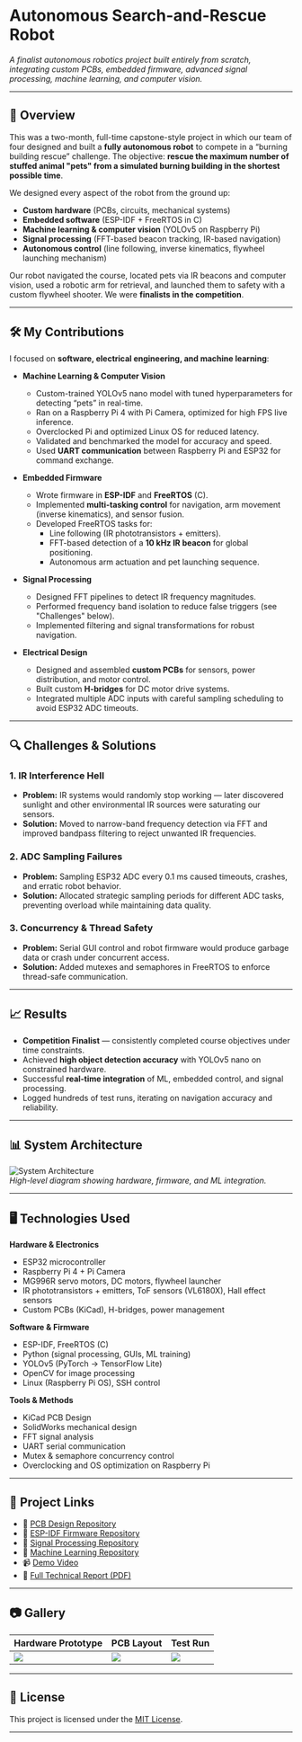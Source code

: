 # Autonomous Search-and-Rescue Robot

_A finalist autonomous robotics project built entirely from scratch, integrating custom PCBs, embedded firmware, advanced signal processing, machine learning, and computer vision._

---

## 📌 Overview
This was a two-month, full-time capstone-style project in which our team of four designed and built a **fully autonomous robot** to compete in a “burning building rescue” challenge. The objective: **rescue the maximum number of stuffed animal "pets" from a simulated burning building in the shortest possible time**.

We designed every aspect of the robot from the ground up:
- **Custom hardware** (PCBs, circuits, mechanical systems)
- **Embedded software** (ESP-IDF + FreeRTOS in C)
- **Machine learning & computer vision** (YOLOv5 on Raspberry Pi)
- **Signal processing** (FFT-based beacon tracking, IR-based navigation)
- **Autonomous control** (line following, inverse kinematics, flywheel launching mechanism)

Our robot navigated the course, located pets via IR beacons and computer vision, used a robotic arm for retrieval, and launched them to safety with a custom flywheel shooter. We were **finalists in the competition**.

---

## 🛠️ My Contributions
I focused on **software, electrical engineering, and machine learning**:
- **Machine Learning & Computer Vision**
  - Custom-trained YOLOv5 nano model with tuned hyperparameters for detecting “pets” in real-time.
  - Ran on a Raspberry Pi 4 with Pi Camera, optimized for high FPS live inference.
  - Overclocked Pi and optimized Linux OS for reduced latency.
  - Validated and benchmarked the model for accuracy and speed.
  - Used **UART communication** between Raspberry Pi and ESP32 for command exchange.

- **Embedded Firmware**
  - Wrote firmware in **ESP-IDF** and **FreeRTOS** (C).
  - Implemented **multi-tasking control** for navigation, arm movement (inverse kinematics), and sensor fusion.
  - Developed FreeRTOS tasks for:
    - Line following (IR phototransistors + emitters).
    - FFT-based detection of a **10 kHz IR beacon** for global positioning.
    - Autonomous arm actuation and pet launching sequence.

- **Signal Processing**
  - Designed FFT pipelines to detect IR frequency magnitudes.
  - Performed frequency band isolation to reduce false triggers (see "Challenges" below).
  - Implemented filtering and signal transformations for robust navigation.

- **Electrical Design**
  - Designed and assembled **custom PCBs** for sensors, power distribution, and motor control.
  - Built custom **H-bridges** for DC motor drive systems.
  - Integrated multiple ADC inputs with careful sampling scheduling to avoid ESP32 ADC timeouts.

---

## 🔍 Challenges & Solutions

### **1. IR Interference Hell**
- **Problem:** IR systems would randomly stop working — later discovered sunlight and other environmental IR sources were saturating our sensors.
- **Solution:** Moved to narrow-band frequency detection via FFT and improved bandpass filtering to reject unwanted IR frequencies.

### **2. ADC Sampling Failures**
- **Problem:** Sampling ESP32 ADC every 0.1 ms caused timeouts, crashes, and erratic robot behavior.
- **Solution:** Allocated strategic sampling periods for different ADC tasks, preventing overload while maintaining data quality.

### **3. Concurrency & Thread Safety**
- **Problem:** Serial GUI control and robot firmware would produce garbage data or crash under concurrent access.
- **Solution:** Added mutexes and semaphores in FreeRTOS to enforce thread-safe communication.

---

## 📈 Results
- **Competition Finalist** — consistently completed course objectives under time constraints.
- Achieved **high object detection accuracy** with YOLOv5 nano on constrained hardware.
- Successful **real-time integration** of ML, embedded control, and signal processing.
- Logged hundreds of test runs, iterating on navigation accuracy and reliability.

---

## 📊 System Architecture
![System Architecture](images/system_architecture.png)  
*High-level diagram showing hardware, firmware, and ML integration.*

---

## 🖥️ Technologies Used

**Hardware & Electronics**  
- ESP32 microcontroller  
- Raspberry Pi 4 + Pi Camera  
- MG996R servo motors, DC motors, flywheel launcher  
- IR phototransistors + emitters, ToF sensors (VL6180X), Hall effect sensors  
- Custom PCBs (KiCad), H-bridges, power management  

**Software & Firmware**  
- ESP-IDF, FreeRTOS (C)  
- Python (signal processing, GUIs, ML training)  
- YOLOv5 (PyTorch → TensorFlow Lite)  
- OpenCV for image processing  
- Linux (Raspberry Pi OS), SSH control  

**Tools & Methods**  
- KiCad PCB Design  
- SolidWorks mechanical design  
- FFT signal analysis  
- UART serial communication  
- Mutex & semaphore concurrency control  
- Overclocking and OS optimization on Raspberry Pi  

---

## 📂 Project Links
- 📂 [PCB Design Repository](https://github.com/yourteam/pcb-repo)  
- 📂 [ESP-IDF Firmware Repository](https://github.com/yourteam/firmware-repo)  
- 📂 [Signal Processing Repository](https://github.com/yourteam/signal-processing-repo)  
- 📂 [Machine Learning Repository](https://github.com/yourteam/ml-repo)  
- 📹 [Demo Video](https://linktodemo.com)  
- 📄 [Full Technical Report (PDF)](docs/report.pdf)  

---

## 📷 Gallery
| Hardware Prototype | PCB Layout | Test Run |
|---|---|---|
| ![](images/hardware.jpg) | ![](images/pcb.jpg) | ![](images/test_run.gif) |

---

## 📜 License
This project is licensed under the [MIT License](LICENSE).

---
